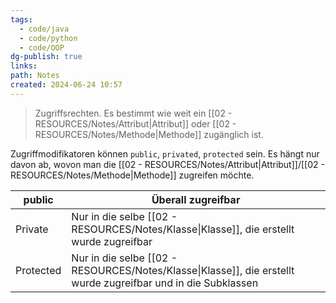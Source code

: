 ```yaml
---
tags:
  - code/java
  - code/python
  - code/OOP
dg-publish: true
links: 
path: Notes
created: 2024-06-24 10:57
---
```

> Zugriffsrechten.
> Es bestimmt wie weit ein [[02 - RESOURCES/Notes/Attribut\|Attribut]] oder [[02 - RESOURCES/Notes/Methode\|Methode]] zugänglich ist.

Zugriffmodifikatoren können `public`, `privated`, `protected` sein. 
Es hängt nur davon ab, wovon man die [[02 - RESOURCES/Notes/Attribut\|Attribut]]/[[02 - RESOURCES/Notes/Methode\|Methode]] zugreifen möchte.

| public    | Überall zugreifbar                                                               |
| --------- | -------------------------------------------------------------------------------- |
| Private   | Nur in die selbe [[02 - RESOURCES/Notes/Klasse\|Klasse]], die erstellt wurde zugreifbar                       |
| Protected | Nur in die selbe [[02 - RESOURCES/Notes/Klasse\|Klasse]], die erstellt wurde zugreifbar und in die Subklassen |
